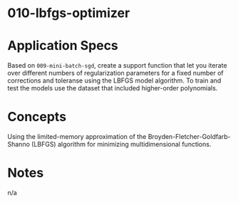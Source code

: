 010-lbfgs-optimizer
===================

# Application Specs
Based on `009-mini-batch-sgd`, create a support function that let you iterate over different numbers of regularization parameters for a fixed number of corrections and toleranse using the LBFGS model algorithm. To train and test the models use the dataset that included higher-order polynomials.


# Concepts
Using the limited-memory approximation of the Broyden-Fletcher-Goldfarb-Shanno (LBFGS) algorithm for minimizing multidimensional functions.

# Notes
n/a